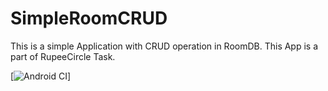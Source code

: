 # SimpleRoomCRUD
This is a simple Application with CRUD operation in RoomDB. This App is a part of RupeeCircle Task.

[![Android CI](https://github.com/bibutikoley/SimpleRoomCRUD/workflows/Android%20CI/badge.svg?branch=master&event=push)]
